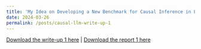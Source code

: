 ```yaml
---
title: 'My Idea on Developing a New Benchmark for Causal Inference in LLMs'
date: 2024-03-26
permalink: /posts/causal-llm-write-up-1
---
```


<a href = "http://chengguo2000.github.io/files/Blog-Posts/Causal_LLM_Write_Up_1.pdf">Download the write-up 1 here</a>
|
<a href = "http://chengguo2000.github.io/files/Blog-Posts/Cheng_Report-1.pdf">Download the report 1 here</a>